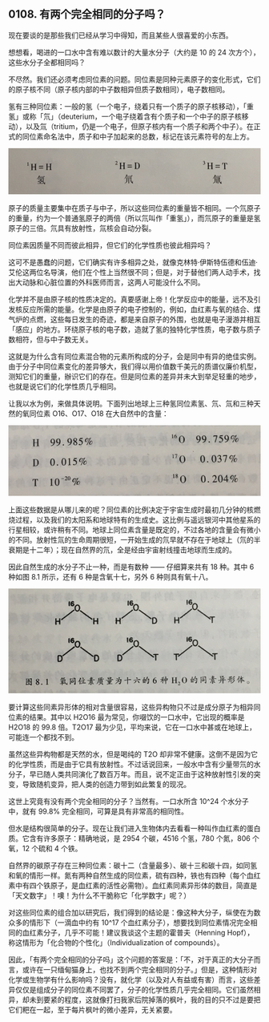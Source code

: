 ## 0108. 有两个完全相同的分子吗？

现在要谈的是那些我们已经从学习中得知，而且某些人很喜爱的小东西。

想想看，喝进的一口水中含有难以数计的大量水分子（大约是 10 的 24 次方个），这些水分子全都相同吗？

不尽然。我们还必须考虑同位素的问题。同位素是同种元素原子的变化形式，它们的原子核不同（原子核内部的中子数相异但质子数相同），电子数相同。

氢有三种同位素：一般的氢（一个电子，绕着只有一个质子的原子核移动），「重氢」或称「氘」（deuterium，一个电子绕着含有个质子和一个中子的原子核移动），以及氚（tritium，仍是一个电子，但原子核内有一个质子和两个中子）。在正式的同位素命名法中，质子和中子加起来的总数，标记在该元素符号的左上方。

![](./res/2019371.PNG)

原子的质量主要集中在质子与中子，所以这些同位素的重量皆不相同。一个氘原子的重量，约为一个普通氢原子的两倍（所以氘叫作「重氢」），而氘原子的重量是氢原子的三倍。氘具有放射性，氚核会自动分裂。

同位素因质量不同而彼此相异，但它们的化学性质也彼此相异吗？

这可不是愚蠢的问题，它们确实有许多相异之处，就像克林特·伊斯特伍德和伍迪·艾伦这两位名导演，他们在个性上当然很不同；但是，对于替他们两人动手术，找出大动脉和心脏位置的外科医师而言，这两人可能没什么不同。

化学并不是由原子核的性质决定的。真要感谢上帝！化学反应中的能量，远不及引发核反应所需的能量。化学是由原子的电子控制的，例如，血红素与氧的结合、煤气炉的点燃，这些每日发生的奇迹，都是来自原子的外围，也就是电子漫游并相互「感应」的地方。环绕原子核的电子数，造就了氢的独特化学性质，电子数与质子数相符，但与中子数无关。

这就是为什么含有同位素混合物的元素所构成的分子，会是同中有异的绝佳实例。由于分子中同位素变化的差异够大，我们得以用价值数千美元的质谱仪廉价机型，测知它们的重量，辦识它们的存在。但是同位素的差异并未大到举足轻重的地步，也就是说它们的化学性质几乎相同。

让我以水为例，来做具体说明。下面列出地球上三种氢同位素氢、氘、氚和三种天然的氧同位素 O16、O17、O18 在大自然中的含量：

![](./res/2019369.PNG)

上面这些数据是从哪儿来的呢？同位素的比例决定于宇宙生成时最初几分钟的核燃烧过程，以及我们的太阳系和地球特有的生成史。这比例与遥远银河中其他星系的行星相较，或许稍有不同。地球上同位素含量是既定的，不过各地的含量会有微小的不同。放射性氚的生命周期很短，一开始生成的氘早就不存在于地球上（氘的半衰期是十二年）；现在自然界的氘，全是经由宇宙射线撞击地球而生成的。

因此自然生成的水分子不止一种，而是有数种 —— 仔细算来共有 18 种。其中 6 种如图 8.1 所示，还有 6 种是含氧十七，另外 6 种则具有氧十八。

![](./res/2019370.PNG)

要计算这些同素异形体的相对含量很容易，这些异构物只不过是成分原子为相异同位素的结果。其中以 H2O16 最为常见，你啜饮的一口水中，它出现的概率是 H2O18 的 99.8 倍。T2O17 最为少见，平均来说，它在一口水中甚或在地球上，可能连一个都找不到。

虽然这些异构物都是天然的水，但是喝纯的 T2O 却非常不健康。这倒不是因为它的化学性质，而是由于它具有放射性。不过话说回来，一般水中含有少量带氘的水分子，早已随人类共同演化了数百万年。而且，说不定正由于这种放射性引发的突变，导致随机变异，把人类的创造力带到如此繁复的现况。

这世上究竟有没有两个完全相同的分子？当然有。一口水所含 10^24 个水分子中，就有 99.8% 完全相同，可算是具有非常高的相同性。

但水是结构很简单的分子。现在让我们进入生物体内去看看一种叫作血红素的蛋白质。它含有许多原子：精确地说，是 2954 个碳，4516 个氢，780 个氮，806 个氧，12 个硫和 4 个铁。

自然界的碳原子存在三种同位素：碳十二（含量最多）、碳十三和碳十四，如同氢和氧的情形一样。氮有两种自然生成的同位素，硫有四种，铁也有四种（每个血红素中有四个铁原子，是血红素的活性必需物）。血红素同素异形体的数目，简直是「天文数字」！噢！为什么不干脆称它「化学数字」呢？）

对这些同位素的组合加以研究后，我们得到的结论是：像这种大分子，纵使在为数众多的情形下（一滴血中约有 10^17 个血红素分子），想要找到同位素情况完全相同的血红素分子，几乎不可能！建议我谈这个主题的霍普夫（Henning Hopf），称这情形为「化合物的个性化」（Individualization of compounds）。

因此，「有两个完全相同的分子吗」这个问题的答案是：「不，对于真正的大分子而言，或许在一只缅甸猫身上，也找不到两个完全相同的分子。」但是，这种情形对化学或生物学有什么影响吗？没有，就化学（以及对人有益或有害）而言，这些差异仅仅是组成分子的同位素不同罢了，分子的化学性质几乎完全相同。它们虽然相异，却未到要紧的程度，这就像打扫我家后院掉落的枫叶，我的目的只不过是要把它们粑在一起，至于每片枫叶的微小差异，无关紧要。